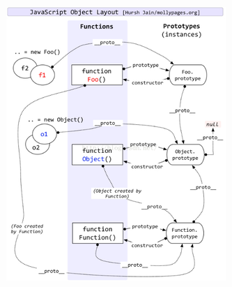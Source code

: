![Javascript的Prototype,Function,Object,__proto__关系示意图](%E5%8E%9F%E5%9E%8B%E4%B8%8E%E5%8E%9F%E5%9E%8B%E9%93%BE/20151118103413727) 